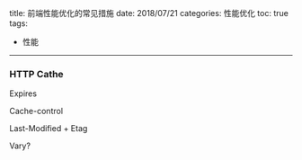 title: 前端性能优化的常见措施
date: 2018/07/21
categories: 性能优化
toc: true
tags:
  - 性能
---


### HTTP Cathe

Expires

Cache-control

Last-Modified + Etag

Vary?
